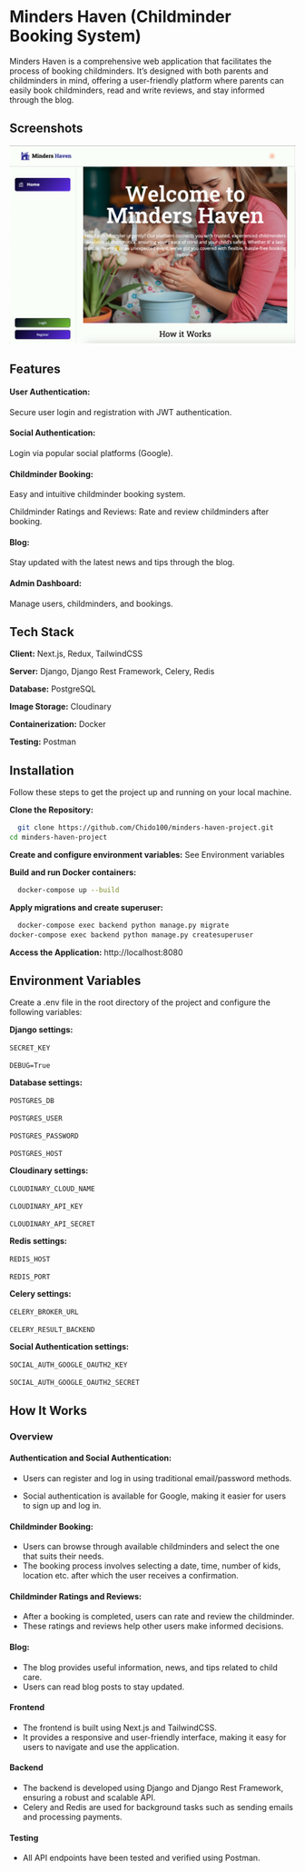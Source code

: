 
# Minders Haven (Childminder Booking System)

Minders Haven is a comprehensive web application that facilitates the process of booking childminders. It’s designed with both parents and childminders in mind, offering a user-friendly platform where parents can easily book childminders, read and write reviews, and stay informed through the blog.


## Screenshots

![App Screenshot](https://github.com/Chido100/minders-haven-project/blob/minders/minders_haven_git_image.png)


## Features


#### User Authentication: 
Secure user login and registration with JWT authentication.

#### Social Authentication: 
Login via popular social platforms (Google).

#### Childminder Booking:
Easy and intuitive childminder booking system.

Childminder Ratings and Reviews: Rate and review childminders after booking.

#### Blog:
Stay updated with the latest news and tips through the blog.

#### Admin Dashboard:
Manage users, childminders, and bookings.
## Tech Stack

**Client:** Next.js, Redux, TailwindCSS

**Server:** Django, Django Rest Framework, Celery, Redis

**Database:** PostgreSQL

**Image Storage:** Cloudinary

**Containerization:** Docker

**Testing:** Postman


## Installation

Follow these steps to get the project up and running on your local machine.


**Clone the Repository:**
```bash
  git clone https://github.com/Chido100/minders-haven-project.git
cd minders-haven-project
```
**Create and configure environment variables:** See Environment variables

**Build and run Docker containers:**
```bash
  docker-compose up --build
```

**Apply migrations and create superuser:**
```bash
  docker-compose exec backend python manage.py migrate
docker-compose exec backend python manage.py createsuperuser
```

**Access the Application:** http://localhost:8080
    
## Environment Variables

Create a .env file in the root directory of the project and configure the following variables:

**Django settings:**

`SECRET_KEY`

`DEBUG=True`

**Database settings:**

`POSTGRES_DB`

`POSTGRES_USER`

`POSTGRES_PASSWORD`

`POSTGRES_HOST`


**Cloudinary settings:**

`CLOUDINARY_CLOUD_NAME`

`CLOUDINARY_API_KEY`

`CLOUDINARY_API_SECRET`

**Redis settings:**

`REDIS_HOST`

`REDIS_PORT`

**Celery settings:**

`CELERY_BROKER_URL`

`CELERY_RESULT_BACKEND`

**Social Authentication settings:**

`SOCIAL_AUTH_GOOGLE_OAUTH2_KEY`

`SOCIAL_AUTH_GOOGLE_OAUTH2_SECRET`




## How It Works
### Overview
#### Authentication and Social Authentication:
- Users can register and log in using traditional email/password methods.

- Social authentication is available for Google, making it easier for users to sign up and log in.

#### Childminder Booking:
- Users can browse through available childminders and select the one that suits their needs.
- The booking process involves selecting a date, time, number of kids, location etc. after which the user receives a confirmation.

#### Childminder Ratings and Reviews:
- After a booking is completed, users can rate and review the childminder.
- These ratings and reviews help other users make informed decisions.

#### Blog:
- The blog provides useful information, news, and tips related to child care.
- Users can read blog posts to stay updated.

#### Frontend
- The frontend is built using Next.js and TailwindCSS.
- It provides a responsive and user-friendly interface, making it easy for users to navigate and use the application.

#### Backend
- The backend is developed using Django and Django Rest Framework, ensuring a robust and scalable API.
- Celery and Redis are used for background tasks such as sending emails and processing payments.

#### Testing
- All API endpoints have been tested and verified using Postman.